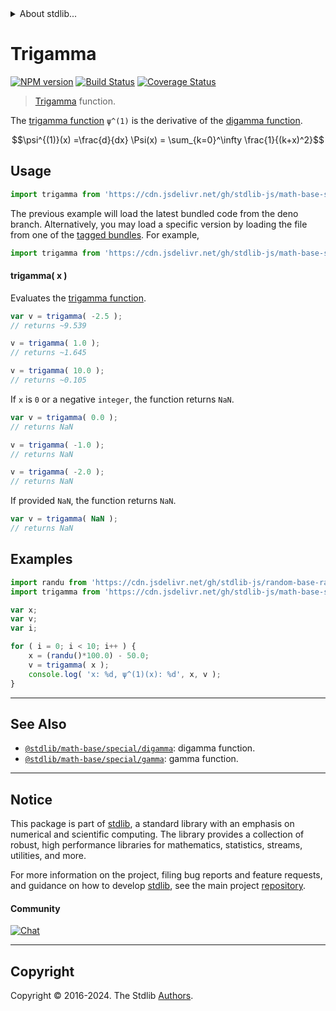 <!--

@license Apache-2.0

Copyright (c) 2018 The Stdlib Authors.

Licensed under the Apache License, Version 2.0 (the "License");
you may not use this file except in compliance with the License.
You may obtain a copy of the License at

   http://www.apache.org/licenses/LICENSE-2.0

Unless required by applicable law or agreed to in writing, software
distributed under the License is distributed on an "AS IS" BASIS,
WITHOUT WARRANTIES OR CONDITIONS OF ANY KIND, either express or implied.
See the License for the specific language governing permissions and
limitations under the License.

-->


<details>
  <summary>
    About stdlib...
  </summary>
  <p>We believe in a future in which the web is a preferred environment for numerical computation. To help realize this future, we've built stdlib. stdlib is a standard library, with an emphasis on numerical and scientific computation, written in JavaScript (and C) for execution in browsers and in Node.js.</p>
  <p>The library is fully decomposable, being architected in such a way that you can swap out and mix and match APIs and functionality to cater to your exact preferences and use cases.</p>
  <p>When you use stdlib, you can be absolutely certain that you are using the most thorough, rigorous, well-written, studied, documented, tested, measured, and high-quality code out there.</p>
  <p>To join us in bringing numerical computing to the web, get started by checking us out on <a href="https://github.com/stdlib-js/stdlib">GitHub</a>, and please consider <a href="https://opencollective.com/stdlib">financially supporting stdlib</a>. We greatly appreciate your continued support!</p>
</details>

# Trigamma

[![NPM version][npm-image]][npm-url] [![Build Status][test-image]][test-url] [![Coverage Status][coverage-image]][coverage-url] <!-- [![dependencies][dependencies-image]][dependencies-url] -->

> [Trigamma][trigamma-function] function.

<section class="intro">

The [trigamma function][trigamma-function] `ψ^(1)` is the derivative of the [digamma function][@stdlib/math/base/special/digamma].

<!-- <equation class="equation" label="eq:trigamma_function" align="center" raw="\psi^{(1)}(x) =\frac{d}{dx} \Psi(x) = \sum_{k=0}^\infty \frac{1}{(k+x)^2}" alt="Trigamma function"> -->

```math
\psi^{(1)}(x) =\frac{d}{dx} \Psi(x) = \sum_{k=0}^\infty \frac{1}{(k+x)^2}
```

<!-- <div class="equation" align="center" data-raw-text="\psi^{(1)}(x) =\frac{d}{dx} \Psi(x) = \sum_{k=0}^\infty \frac{1}{(k+x)^2}" data-equation="eq:trigamma_function">
    <img src="https://cdn.jsdelivr.net/gh/stdlib-js/stdlib@bb29798906e119fcb2af99e94b60407a270c9b32/lib/node_modules/@stdlib/math/base/special/trigamma/docs/img/equation_trigamma_function.svg" alt="Trigamma function">
    <br>
</div> -->

<!-- </equation> -->

</section>

<!-- /.intro -->



<section class="usage">

## Usage

```javascript
import trigamma from 'https://cdn.jsdelivr.net/gh/stdlib-js/math-base-special-trigamma@deno/mod.js';
```
The previous example will load the latest bundled code from the deno branch. Alternatively, you may load a specific version by loading the file from one of the [tagged bundles](https://github.com/stdlib-js/math-base-special-trigamma/tags). For example,

```javascript
import trigamma from 'https://cdn.jsdelivr.net/gh/stdlib-js/math-base-special-trigamma@v0.2.2-deno/mod.js';
```

#### trigamma( x )

Evaluates the [trigamma function][trigamma-function].

```javascript
var v = trigamma( -2.5 );
// returns ~9.539

v = trigamma( 1.0 );
// returns ~1.645

v = trigamma( 10.0 );
// returns ~0.105
```

If `x` is `0` or a negative `integer`, the function returns `NaN`.

```javascript
var v = trigamma( 0.0 );
// returns NaN

v = trigamma( -1.0 );
// returns NaN

v = trigamma( -2.0 );
// returns NaN
```

If provided `NaN`, the function returns `NaN`.

```javascript
var v = trigamma( NaN );
// returns NaN
```

</section>

<!-- /.usage -->

<section class="examples">

## Examples

<!-- eslint no-undef: "error" -->

```javascript
import randu from 'https://cdn.jsdelivr.net/gh/stdlib-js/random-base-randu@deno/mod.js';
import trigamma from 'https://cdn.jsdelivr.net/gh/stdlib-js/math-base-special-trigamma@deno/mod.js';

var x;
var v;
var i;

for ( i = 0; i < 10; i++ ) {
    x = (randu()*100.0) - 50.0;
    v = trigamma( x );
    console.log( 'x: %d, ψ^(1)(x): %d', x, v );
}
```

</section>

<!-- /.examples -->

<!-- Section for related `stdlib` packages. Do not manually edit this section, as it is automatically populated. -->

<section class="related">

* * *

## See Also

-   <span class="package-name">[`@stdlib/math-base/special/digamma`][@stdlib/math/base/special/digamma]</span><span class="delimiter">: </span><span class="description">digamma function.</span>
-   <span class="package-name">[`@stdlib/math-base/special/gamma`][@stdlib/math/base/special/gamma]</span><span class="delimiter">: </span><span class="description">gamma function.</span>

</section>

<!-- /.related -->

<!-- Section for all links. Make sure to keep an empty line after the `section` element and another before the `/section` close. -->


<section class="main-repo" >

* * *

## Notice

This package is part of [stdlib][stdlib], a standard library with an emphasis on numerical and scientific computing. The library provides a collection of robust, high performance libraries for mathematics, statistics, streams, utilities, and more.

For more information on the project, filing bug reports and feature requests, and guidance on how to develop [stdlib][stdlib], see the main project [repository][stdlib].

#### Community

[![Chat][chat-image]][chat-url]

---

## Copyright

Copyright &copy; 2016-2024. The Stdlib [Authors][stdlib-authors].

</section>

<!-- /.stdlib -->

<!-- Section for all links. Make sure to keep an empty line after the `section` element and another before the `/section` close. -->

<section class="links">

[npm-image]: http://img.shields.io/npm/v/@stdlib/math-base-special-trigamma.svg
[npm-url]: https://npmjs.org/package/@stdlib/math-base-special-trigamma

[test-image]: https://github.com/stdlib-js/math-base-special-trigamma/actions/workflows/test.yml/badge.svg?branch=v0.2.2
[test-url]: https://github.com/stdlib-js/math-base-special-trigamma/actions/workflows/test.yml?query=branch:v0.2.2

[coverage-image]: https://img.shields.io/codecov/c/github/stdlib-js/math-base-special-trigamma/main.svg
[coverage-url]: https://codecov.io/github/stdlib-js/math-base-special-trigamma?branch=main

<!--

[dependencies-image]: https://img.shields.io/david/stdlib-js/math-base-special-trigamma.svg
[dependencies-url]: https://david-dm.org/stdlib-js/math-base-special-trigamma/main

-->

[chat-image]: https://img.shields.io/gitter/room/stdlib-js/stdlib.svg
[chat-url]: https://app.gitter.im/#/room/#stdlib-js_stdlib:gitter.im

[stdlib]: https://github.com/stdlib-js/stdlib

[stdlib-authors]: https://github.com/stdlib-js/stdlib/graphs/contributors

[umd]: https://github.com/umdjs/umd
[es-module]: https://developer.mozilla.org/en-US/docs/Web/JavaScript/Guide/Modules

[deno-url]: https://github.com/stdlib-js/math-base-special-trigamma/tree/deno
[deno-readme]: https://github.com/stdlib-js/math-base-special-trigamma/blob/deno/README.md
[umd-url]: https://github.com/stdlib-js/math-base-special-trigamma/tree/umd
[umd-readme]: https://github.com/stdlib-js/math-base-special-trigamma/blob/umd/README.md
[esm-url]: https://github.com/stdlib-js/math-base-special-trigamma/tree/esm
[esm-readme]: https://github.com/stdlib-js/math-base-special-trigamma/blob/esm/README.md
[branches-url]: https://github.com/stdlib-js/math-base-special-trigamma/blob/main/branches.md

[trigamma-function]: https://en.wikipedia.org/wiki/Trigamma_function

<!-- <related-links> -->

[@stdlib/math/base/special/digamma]: https://github.com/stdlib-js/math-base-special-digamma/tree/deno

[@stdlib/math/base/special/gamma]: https://github.com/stdlib-js/math-base-special-gamma/tree/deno

<!-- </related-links> -->

</section>

<!-- /.links -->
